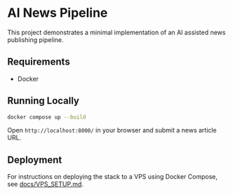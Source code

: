 # AI News Pipeline

This project demonstrates a minimal implementation of an AI assisted news publishing pipeline.

## Requirements
- Docker

## Running Locally

```bash
docker compose up --build
```

Open `http://localhost:8000/` in your browser and submit a news article URL.

## Deployment

For instructions on deploying the stack to a VPS using Docker Compose, see [docs/VPS_SETUP.md](docs/VPS_SETUP.md).

